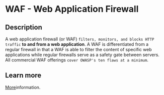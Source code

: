 # WAF - Web Application Firewall
## Description
A web application firewall (or WAF) `filters, monitors, and blocks HTTP traffic` **to and from a web application**. 
A WAF is differentiated from a regular firewall in that a WAF is able to filter the content of specific web 
applications while regular firewalls serve as a safety gate between servers. 
All commercial WAF offerings `cover OWASP's ten flaws at a minimum`.
## Learn more
[More](https://en.wikipedia.org/wiki/Web_application_firewall)information.
